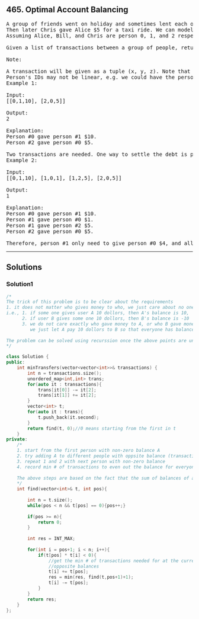 ## 465. Optimal Account Balancing
<pre>
A group of friends went on holiday and sometimes lent each other money. For example, Alice paid for Bill's lunch for $10. 
Then later Chris gave Alice $5 for a taxi ride. We can model each transaction as a tuple (x, y, z) which means person x gave person y $z. 
Assuming Alice, Bill, and Chris are person 0, 1, and 2 respectively (0, 1, 2 are the person's ID), the transactions can be represented as [[0, 1, 10], [2, 0, 5]].

Given a list of transactions between a group of people, return the minimum number of transactions required to settle the debt.

Note:

A transaction will be given as a tuple (x, y, z). Note that x ≠ y and z > 0.
Person's IDs may not be linear, e.g. we could have the persons 0, 1, 2 or we could also have the persons 0, 2, 6.
Example 1:

Input:
[[0,1,10], [2,0,5]]

Output:
2

Explanation:
Person #0 gave person #1 $10.
Person #2 gave person #0 $5.

Two transactions are needed. One way to settle the debt is person #1 pays person #0 and #2 $5 each.
Example 2:

Input:
[[0,1,10], [1,0,1], [1,2,5], [2,0,5]]

Output:
1

Explanation:
Person #0 gave person #1 $10.
Person #1 gave person #0 $1.
Person #1 gave person #2 $5.
Person #2 gave person #0 $5.

Therefore, person #1 only need to give person #0 $4, and all debt is settled.
</pre>

---------------------------------------------------------------------------------

## Solutions

### Solution1
```c++
/*
The trick of this problem is to be clear about the requirements
1. it does not matter who gives money to who, we just care about no one owes or paied money
i.e., 1. if some one gives user A 10 dollors, then A's balance is 10, 
      2. if user B gives some one 10 dollors, then B's balance is -10
      3. we do not care exactly who gave money to A, or who B gave money to,
         we just let A pay 10 dollors to B so that everyone has balance zero. 
         
The problem can be solved using recurssion once the above points are understood.
*/

class Solution {
public:
    int minTransfers(vector<vector<int>>& transactions) {
        int n = transactions.size();
        unordered_map<int,int> trans;
        for(auto it : transactions){
            trans[it[0]] -= it[2];
            trans[it[1]] += it[2];
        }
        vector<int> t;
        for(auto it : trans){
            t.push_back(it.second);
        }
        return find(t, 0);//0 means starting from the first in t
    }
private:
    /*
    1. start from the first person with non-zero balance A
    2. try adding A to different people with oppsite balance (transactions)
    3. repeat 1 and 2 with next person with non-zero balance
    4. record min # of transactions to even out the balance for everyone
    
    The above steps are based on the fact that the sum of balances of all people involved must be zero
    */
    int find(vector<int>& t, int pos){
        
        int n = t.size();
        while(pos < n && t[pos] == 0){pos++;}
        
        if(pos >= n){
            return 0;
        }
        
        int res = INT_MAX;
        
        for(int i = pos+1; i < n; i++){
            if(t[pos] * t[i] < 0){
                //get the min # of transactions needed for at the current postion trying different ppl with
                //opposite balances
                t[i] += t[pos];
                res = min(res, find(t,pos+1)+1);
                t[i] -= t[pos];
            }
        }
        return res;
    }
};
```


